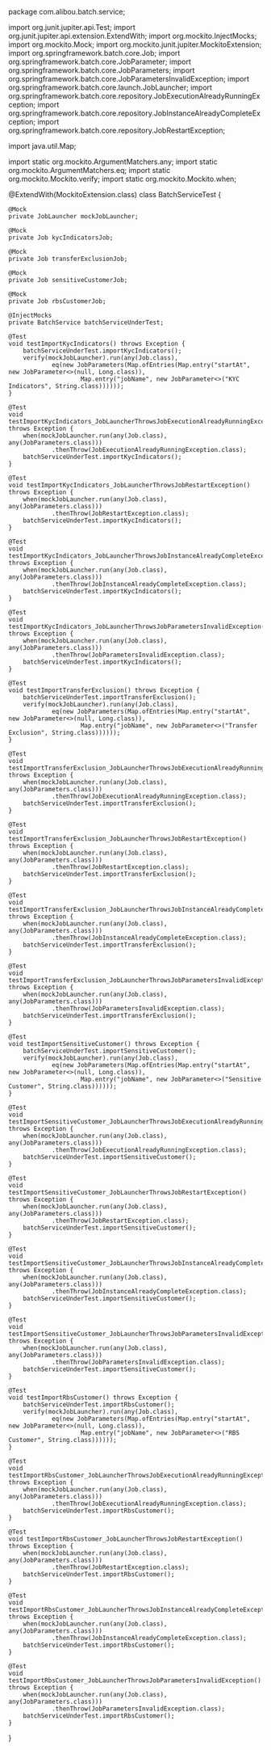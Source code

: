 package com.alibou.batch.service;

import org.junit.jupiter.api.Test;
import org.junit.jupiter.api.extension.ExtendWith;
import org.mockito.InjectMocks;
import org.mockito.Mock;
import org.mockito.junit.jupiter.MockitoExtension;
import org.springframework.batch.core.Job;
import org.springframework.batch.core.JobParameter;
import org.springframework.batch.core.JobParameters;
import org.springframework.batch.core.JobParametersInvalidException;
import org.springframework.batch.core.launch.JobLauncher;
import org.springframework.batch.core.repository.JobExecutionAlreadyRunningException;
import org.springframework.batch.core.repository.JobInstanceAlreadyCompleteException;
import org.springframework.batch.core.repository.JobRestartException;

import java.util.Map;

import static org.mockito.ArgumentMatchers.any;
import static org.mockito.ArgumentMatchers.eq;
import static org.mockito.Mockito.verify;
import static org.mockito.Mockito.when;

@ExtendWith(MockitoExtension.class)
class BatchServiceTest {

    @Mock
    private JobLauncher mockJobLauncher;

    @Mock
    private Job kycIndicatorsJob;

    @Mock
    private Job transferExclusionJob;

    @Mock
    private Job sensitiveCustomerJob;

    @Mock
    private Job rbsCustomerJob;

    @InjectMocks
    private BatchService batchServiceUnderTest;

    @Test
    void testImportKycIndicators() throws Exception {
        batchServiceUnderTest.importKycIndicators();
        verify(mockJobLauncher).run(any(Job.class),
                eq(new JobParameters(Map.ofEntries(Map.entry("startAt", new JobParameter<>(null, Long.class)),
                        Map.entry("jobName", new JobParameter<>("KYC Indicators", String.class))))));
    }

    @Test
    void testImportKycIndicators_JobLauncherThrowsJobExecutionAlreadyRunningException() throws Exception {
        when(mockJobLauncher.run(any(Job.class), any(JobParameters.class)))
                .thenThrow(JobExecutionAlreadyRunningException.class);
        batchServiceUnderTest.importKycIndicators();
    }

    @Test
    void testImportKycIndicators_JobLauncherThrowsJobRestartException() throws Exception {
        when(mockJobLauncher.run(any(Job.class), any(JobParameters.class)))
                .thenThrow(JobRestartException.class);
        batchServiceUnderTest.importKycIndicators();
    }

    @Test
    void testImportKycIndicators_JobLauncherThrowsJobInstanceAlreadyCompleteException() throws Exception {
        when(mockJobLauncher.run(any(Job.class), any(JobParameters.class)))
                .thenThrow(JobInstanceAlreadyCompleteException.class);
        batchServiceUnderTest.importKycIndicators();
    }

    @Test
    void testImportKycIndicators_JobLauncherThrowsJobParametersInvalidException() throws Exception {
        when(mockJobLauncher.run(any(Job.class), any(JobParameters.class)))
                .thenThrow(JobParametersInvalidException.class);
        batchServiceUnderTest.importKycIndicators();
    }

    @Test
    void testImportTransferExclusion() throws Exception {
        batchServiceUnderTest.importTransferExclusion();
        verify(mockJobLauncher).run(any(Job.class),
                eq(new JobParameters(Map.ofEntries(Map.entry("startAt", new JobParameter<>(null, Long.class)),
                        Map.entry("jobName", new JobParameter<>("Transfer Exclusion", String.class))))));
    }

    @Test
    void testImportTransferExclusion_JobLauncherThrowsJobExecutionAlreadyRunningException() throws Exception {
        when(mockJobLauncher.run(any(Job.class), any(JobParameters.class)))
                .thenThrow(JobExecutionAlreadyRunningException.class);
        batchServiceUnderTest.importTransferExclusion();
    }

    @Test
    void testImportTransferExclusion_JobLauncherThrowsJobRestartException() throws Exception {
        when(mockJobLauncher.run(any(Job.class), any(JobParameters.class)))
                .thenThrow(JobRestartException.class);
        batchServiceUnderTest.importTransferExclusion();
    }

    @Test
    void testImportTransferExclusion_JobLauncherThrowsJobInstanceAlreadyCompleteException() throws Exception {
        when(mockJobLauncher.run(any(Job.class), any(JobParameters.class)))
                .thenThrow(JobInstanceAlreadyCompleteException.class);
        batchServiceUnderTest.importTransferExclusion();
    }

    @Test
    void testImportTransferExclusion_JobLauncherThrowsJobParametersInvalidException() throws Exception {
        when(mockJobLauncher.run(any(Job.class), any(JobParameters.class)))
                .thenThrow(JobParametersInvalidException.class);
        batchServiceUnderTest.importTransferExclusion();
    }

    @Test
    void testImportSensitiveCustomer() throws Exception {
        batchServiceUnderTest.importSensitiveCustomer();
        verify(mockJobLauncher).run(any(Job.class),
                eq(new JobParameters(Map.ofEntries(Map.entry("startAt", new JobParameter<>(null, Long.class)),
                        Map.entry("jobName", new JobParameter<>("Sensitive Customer", String.class))))));
    }

    @Test
    void testImportSensitiveCustomer_JobLauncherThrowsJobExecutionAlreadyRunningException() throws Exception {
        when(mockJobLauncher.run(any(Job.class), any(JobParameters.class)))
                .thenThrow(JobExecutionAlreadyRunningException.class);
        batchServiceUnderTest.importSensitiveCustomer();
    }

    @Test
    void testImportSensitiveCustomer_JobLauncherThrowsJobRestartException() throws Exception {
        when(mockJobLauncher.run(any(Job.class), any(JobParameters.class)))
                .thenThrow(JobRestartException.class);
        batchServiceUnderTest.importSensitiveCustomer();
    }

    @Test
    void testImportSensitiveCustomer_JobLauncherThrowsJobInstanceAlreadyCompleteException() throws Exception {
        when(mockJobLauncher.run(any(Job.class), any(JobParameters.class)))
                .thenThrow(JobInstanceAlreadyCompleteException.class);
        batchServiceUnderTest.importSensitiveCustomer();
    }

    @Test
    void testImportSensitiveCustomer_JobLauncherThrowsJobParametersInvalidException() throws Exception {
        when(mockJobLauncher.run(any(Job.class), any(JobParameters.class)))
                .thenThrow(JobParametersInvalidException.class);
        batchServiceUnderTest.importSensitiveCustomer();
    }

    @Test
    void testImportRbsCustomer() throws Exception {
        batchServiceUnderTest.importRbsCustomer();
        verify(mockJobLauncher).run(any(Job.class),
                eq(new JobParameters(Map.ofEntries(Map.entry("startAt", new JobParameter<>(null, Long.class)),
                        Map.entry("jobName", new JobParameter<>("RBS Customer", String.class))))));
    }

    @Test
    void testImportRbsCustomer_JobLauncherThrowsJobExecutionAlreadyRunningException() throws Exception {
        when(mockJobLauncher.run(any(Job.class), any(JobParameters.class)))
                .thenThrow(JobExecutionAlreadyRunningException.class);
        batchServiceUnderTest.importRbsCustomer();
    }

    @Test
    void testImportRbsCustomer_JobLauncherThrowsJobRestartException() throws Exception {
        when(mockJobLauncher.run(any(Job.class), any(JobParameters.class)))
                .thenThrow(JobRestartException.class);
        batchServiceUnderTest.importRbsCustomer();
    }

    @Test
    void testImportRbsCustomer_JobLauncherThrowsJobInstanceAlreadyCompleteException() throws Exception {
        when(mockJobLauncher.run(any(Job.class), any(JobParameters.class)))
                .thenThrow(JobInstanceAlreadyCompleteException.class);
        batchServiceUnderTest.importRbsCustomer();
    }

    @Test
    void testImportRbsCustomer_JobLauncherThrowsJobParametersInvalidException() throws Exception {
        when(mockJobLauncher.run(any(Job.class), any(JobParameters.class)))
                .thenThrow(JobParametersInvalidException.class);
        batchServiceUnderTest.importRbsCustomer();
    }
}
